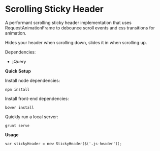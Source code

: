 # Scrolling Sticky Header

A performant scrolling sticky header implementation that uses RequestAnimationFrame to debounce scroll events and css transitions for animation.

Hides your header when scrolling down, slides it in when scrolling up.

Dependencies:

* jQuery

**Quick Setup**

Install node dependencies: 

    npm install
    
Install front-end dependencies:

    bower install
    
Quickly run a local server:

    grunt serve

**Usage**

    var stickyHeader = new StickyHeader($('.js-header'));
